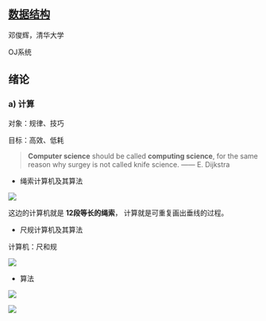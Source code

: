 [数据结构](http://www.xuetangx.com/courses/course-v1:TsinghuaX+30240184+sp/about)
--------------

邓俊辉，清华大学

OJ系统



## 绪论



### a) 计算

对象：规律、技巧

目标：高效、低耗



> **Computer science** should be called **computing science**, for the same reason why surgey is not called knife science.          —— E. Dijkstra



- 绳索计算机及其算法

![](https://ws3.sinaimg.cn/large/006tNc79gy1fld40xlwfij30m70be0te.jpg)

这边的计算机就是 **12段等长的绳索**， 计算就是可重复画出垂线的过程。



- 尺规计算机及其算法

计算机：尺和规

![](https://ws4.sinaimg.cn/large/006tNc79gy1fld48b2ah9j30lz0bv74w.jpg)





- 算法

![](https://ws2.sinaimg.cn/large/006tNc79gy1fld4fdbwvjj30mk05oq34.jpg)



![](https://ws3.sinaimg.cn/large/006tNc79gy1fld4fy8cfgj30mi0c1my5.jpg)